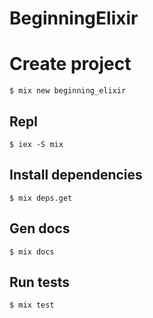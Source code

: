 # BeginningElixir

# Create project
```shell
$ mix new beginning_elixir
```
## Repl
```shell
$ iex -S mix
```
## Install dependencies
```shell
$ mix deps.get
```

## Gen docs
```shell
$ mix docs
```

## Run tests
```shell
$ mix test
```